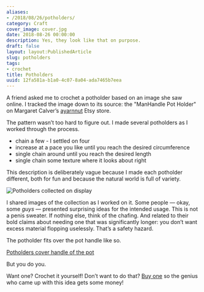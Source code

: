 ```yaml
---
aliases:
- /2018/08/26/potholders/
category: Craft
cover_image: cover.jpg
date: 2018-08-26 00:00:00
description: Yes, they look like that on purpose.
draft: false
layout: layout:PublishedArticle
slug: potholders
tags:
- crochet
title: Potholders
uuid: 12fa581a-b1a0-4c07-8a04-ada7465b7eea
---
```


A friend asked me to crochet a potholder based on an image she saw
online. I tracked the image down to its source: the "ManHandle Pot
Holder" on Margaret Calver’s
[ayarnnut](https://www.etsy.com/shop/ayarnnut) Etsy store.

The pattern wasn’t too hard to figure out. I made several potholders as
I worked through the process.

- chain a few - I settled on four
- increase at a pace you like until you reach the desired circumference
- single chain around until you reach the desired length
- single chain some texture where it looks about right

This description is deliberately vague because I made each potholder
different, both for fun and because the natural world is full of
variety.

![Potholders collected on display](collected.jpg)

I shared images of the collection as I worked on it. Some people — okay,
some *guys* — presented surprising ideas for the intended usage. This is
not a penis sweater. If nothing else, think of the chafing. And related
to their bold claims about needing one that was significantly longer:
you don’t want excess material flopping uselessly. That’s a safety
hazard.

The potholder fits over the pot handle like so.

[Potholders cover handle of the pot](demonstrated.jpg
  "Demonstration of usage")

But you do you.

Want one? Crochet it yourself\! Don’t want to do that? [Buy
one](https://www.etsy.com/shop/ayarnnut) so the genius who came up with
this idea gets some money\!